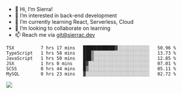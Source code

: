 - 👋 Hi, I’m Sierra!
- 👀 I’m interested in back-end development
- 🌱 I’m currently learning React, Serverless, Cloud
- 💞️ I’m looking to collaborate on learning
- 📫 Reach me via git@sierrac.dev

<!--START_SECTION:waka-->

```text
TSX          7 hrs 17 mins   ████████████▓░░░░░░░░░░░░   50.96 %
TypeScript   1 hrs 58 mins   ███▒░░░░░░░░░░░░░░░░░░░░░   13.73 %
JavaScript   1 hrs 50 mins   ███▒░░░░░░░░░░░░░░░░░░░░░   12.85 %
JSX          1 hrs 0 mins    █▓░░░░░░░░░░░░░░░░░░░░░░░   07.01 %
SCSS         0 hrs 44 mins   █▒░░░░░░░░░░░░░░░░░░░░░░░   05.11 %
MySQL        0 hrs 23 mins   ▓░░░░░░░░░░░░░░░░░░░░░░░░   02.72 %
```

<!--END_SECTION:waka-->


![](https://hit.yhype.me/github/profile?user_id=7351311)
